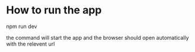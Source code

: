 # How to run the app

npm run dev

the command will start the app and the browser should open automatically
with the relevent url

